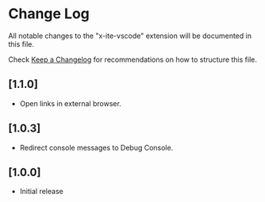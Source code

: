 # Change Log

All notable changes to the "x-ite-vscode" extension will be documented in this file.

Check [Keep a Changelog](http://keepachangelog.com/) for recommendations on how to structure this file.

## [1.1.0]

* Open links in external browser.

## [1.0.3]

* Redirect console messages to Debug Console.

## [1.0.0]

- Initial release
